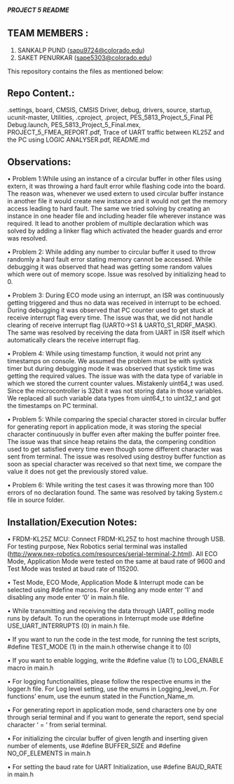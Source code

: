 
###### **PROJECT 5 README**


## TEAM MEMBERS :   

1) SANKALP PUND (sapu9724@colorado.edu) 
2) SAKET PENURKAR (sape5303@colorado.edu) 

This repository contains the files as mentioned below: 

## Repo Content.:
.settings,
board,
CMSIS, CMSIS Driver,
debug, drivers,
source,
startup,
ucunit-master,
Utilities,
.cproject,
.project, PES_5813_Project_5_Final PE Debug.launch,
PES_5813_Project_5_Final.mex,
PROJECT_5_FMEA_REPORT.pdf,
Trace of UART traffic between KL25Z and the PC using LOGIC ANALYSER.pdf,
README.md

## Observations:

•	Problem 1:While using an instance of a circular buffer in other files using extern, it was throwing a hard fault error while flashing code into the board. The reason was, whenever we used extern to used circular buffer instance in another file it would create new instance and it would not get the memory access leading to hard fault. The same we tried solving by creating an instance in one header file and including header file wherever instance was required. It lead to another problem of multiple declaration which was solved by adding a linker flag which activated the header guards and error was resolved.

•	Problem 2: While adding any number to circular buffer it used to throw randomly a hard fault error stating memory cannot be accessed. While debugging it was observed that head was getting some random values which were out of memory scope. Issue was resolved by initializing head to 0.

•	Problem 3: During ECO mode using an interrupt, an ISR was continuously getting triggered and thus no data was received in interrupt to be echoed. During debugging it was observed that PC counter used to get stuck at receive interrupt flag every time. The issue was that, we did not handle clearing of receive interrupt flag (UART0->S1 & UART0_S1_RDRF_MASK). The same was resolved by receiving the data from UART in ISR itself which automatically clears the receive interrupt flag.

•	Problem 4: While using timestamp function, it would not print any timestamps on console. We assumed the problem must be with systick timer but during debugging mode it was observed that systick time was getting the required values. The issue was with the data type of variable in which we stored the current counter values. Mistakenly uint64_t was used. Since the microcontroller is 32bit it was not storing data in those variables. We replaced all such variable data types from uint64_t to uint32_t and got the timestamps on PC terminal.

•	Problem 5: While comparing the special character stored in circular buffer for generating report in application mode, it was storing the special character continuously in buffer even after making the buffer pointer free. The issue was that since heap retains the data, the compering condition used to get satisfied every time even though some different character was sent from terminal. The issue was resolved using destroy buffer function as soon as special character was received so that next time, we compare the value it does not get the previously stored value.

•	Problem 6: While writing the test cases it was throwing more than 100 errors of no declaration found. The same was resolved by taking System.c file in source folder.


## Installation/Execution Notes:

•	FRDM-KL25Z MCU: Connect FRDM-KL25Z to host machine through USB. For testing purpose,
Nex Robotics serial terminal was installed (http://www.nex-robotics.com/resources/serial-terminal-2.html). All ECO Mode, Application Mode were tested on the same at baud rate of 9600 and Test Mode was tested at baud rate of 115200.

•	Test Mode, ECO Mode, Application Mode & Interrupt mode can be selected using #define macros. For enabling any mode enter ‘1’ and disabling any mode enter ‘0’ in main.h file.

•	While transmitting and receiving the data through UART, polling mode runs by default. To run the operations in Interrupt mode use #define USE_UART_INTERRUPTS (0) in main.h file.

•	If you want to run the code in the test mode, for running the test scripts, #define TEST_MODE (1) in the main.h otherwise change it to (0)

•	If you want to enable logging, write the #define value (1) to LOG_ENABLE macro in main.h

•	For logging functionalities, please follow the respective enums in the logger.h file. For Log level setting, use the enums in Logging_level_m. For functions’ enum, use the eunum stated in the Function_Name_m.

•	For generating report in application mode, send characters one by one through serial terminal and if you want to generate the report, send special character ‘ = ‘ from serial terminal.

•	For initializing the circular buffer of given length and inserting given number of elements, use #define BUFFER_SIZE and #define NO_OF_ELEMENTS in main.h

•	For setting the baud rate for UART Initialization, use #define BAUD_RATE in main.h




